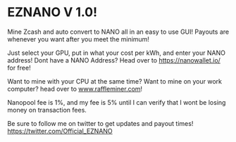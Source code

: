 # EZNANO V 1.0!

Mine Zcash and auto convert to NANO all in an easy to use GUI! Payouts are whenever you want after you meet the minimum!

Just select your GPU, put in what your cost per kWh, and enter your NANO address!
Dont have a NANO Address? Head over to https://nanowallet.io/ for free!

Want to mine with your CPU at the same time? Want to mine on your work computer? head over to www.raffleminer.com!

Nanopool fee is 1%, and my fee is 5% until I can verify that I wont be losing money on transaction fees. 

Be sure to follow me on twitter to get updates and payout times! https://twitter.com/Official_EZNANO

